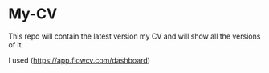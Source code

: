# My-CV
This repo will contain the latest version my CV and will show all the versions of it.

I used (https://app.flowcv.com/dashboard)
